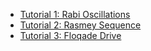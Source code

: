 
- [Tutorial 1: Rabi Oscillations](examples/example-1-rabi.py)
- [Tutorial 2: Rasmey Sequence](examples/example-1-ramsey.py)
- [Tutorial 3: Floqade Drive](examples/example-1-floquet.py)